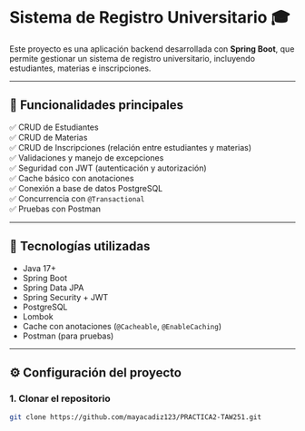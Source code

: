 # Sistema de Registro Universitario 🎓

Este proyecto es una aplicación backend desarrollada con **Spring Boot**, que permite gestionar un sistema de registro universitario, incluyendo estudiantes, materias e inscripciones.

---

## 📌 Funcionalidades principales

✅ CRUD de Estudiantes  
✅ CRUD de Materias  
✅ CRUD de Inscripciones (relación entre estudiantes y materias)  
✅ Validaciones y manejo de excepciones  
✅ Seguridad con JWT (autenticación y autorización)  
✅ Cache básico con anotaciones  
✅ Conexión a base de datos PostgreSQL  
✅ Concurrencia con `@Transactional`  
✅ Pruebas con Postman  

---

## 🧩 Tecnologías utilizadas

- Java 17+
- Spring Boot
- Spring Data JPA
- Spring Security + JWT
- PostgreSQL
- Lombok
- Cache con anotaciones (`@Cacheable`, `@EnableCaching`)
- Postman (para pruebas)

---

## ⚙️ Configuración del proyecto

### 1. Clonar el repositorio

```bash
git clone https://github.com/mayacadiz123/PRACTICA2-TAW251.git
